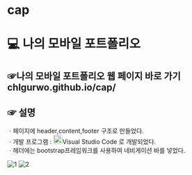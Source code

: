 # cap
# 💻 나의 모바일 포트폴리오

## ☞나의 모바일 포트폴리오 웹 페이지 바로 가기 chlgurwo.github.io/cap/ <br>

## ☞ 설명
ㆍ페이지에 header,content,footer 구조로 만들었다.<br>
ㆍ개발 프로그램 :  <a href="https://code.visualstudio.com/" title="Visual Studio Code"><img src="https://github.com/get-icon/geticon/raw/master/icons/visual-studio-code.svg" alt="Visual Studio Code" width="21px" height="21px"></a>Visual Studio Code 로 개발되었다. <br>
ㆍ헤더에는 bootstrap프레임워크를 사용하여 네비게이션 바를 넣었다. <br>

![1](https://user-images.githubusercontent.com/101083779/196334050-a045a95c-481f-4ab7-91ec-a7f01fa83a64.png)
![2](https://user-images.githubusercontent.com/101083779/196334059-af96b234-8560-422c-83e1-4d3646faa3e0.png)



